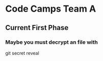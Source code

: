 # Code Camps Team A

## Current First Phase

### Maybe you must decrypt an file with 
git secret reveal

